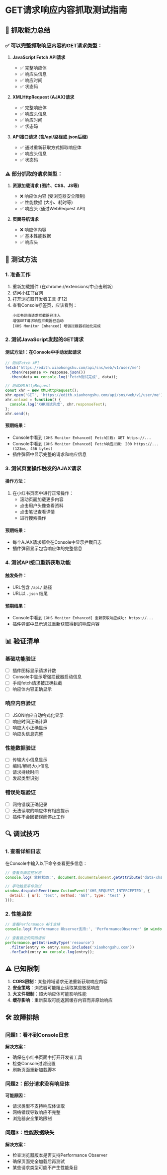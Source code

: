 # GET请求响应内容抓取测试指南

## 🎯 **抓取能力总结**

### ✅ **可以完整抓取响应内容的GET请求类型：**

1. **JavaScript Fetch API请求**
   - ✅ 完整响应体
   - ✅ 响应头信息
   - ✅ 响应时间
   - ✅ 状态码

2. **XMLHttpRequest (AJAX)请求**
   - ✅ 完整响应体
   - ✅ 响应头信息
   - ✅ 响应时间
   - ✅ 状态码

3. **API接口请求 (含/api/路径或.json后缀)**
   - ✅ 通过重新获取方式抓取响应体
   - ✅ 响应头信息
   - ✅ 状态码

### ⚠️ **部分抓取的请求类型：**

1. **资源加载请求 (图片、CSS、JS等)**
   - ❌ 响应体内容 (受浏览器安全限制)
   - ✅ 性能数据 (大小、耗时等)
   - ✅ 响应头 (通过WebRequest API)

2. **页面导航请求**
   - ❌ 响应体内容
   - ✅ 基本性能数据
   - ✅ 响应头

## 🧪 **测试方法**

### 1. 准备工作
1. 重新加载插件 (在chrome://extensions/中点击刷新)
2. 访问小红书官网
3. 打开浏览器开发者工具 (F12)
4. 查看Console标签页，应该看到：
   ```
   小红书网络请求拦截器已注入
   增强GET请求响应拦截器已启动
   [XHS Monitor Enhanced] 增强拦截器初始化完成
   ```

### 2. 测试JavaScript发起的GET请求

#### 测试方法1：在Console中手动发起请求
```javascript
// 测试Fetch API
fetch('https://edith.xiaohongshu.com/api/sns/web/v1/user/me')
  .then(response => response.json())
  .then(data => console.log('Fetch测试完成', data));

// 测试XMLHttpRequest
const xhr = new XMLHttpRequest();
xhr.open('GET', 'https://edith.xiaohongshu.com/api/sns/web/v1/user/me');
xhr.onload = function() {
  console.log('XHR测试完成', xhr.responseText);
};
xhr.send();
```

#### 预期结果：
- Console中看到 `[XHS Monitor Enhanced] Fetch拦截: GET https://...`
- Console中看到 `[XHS Monitor Enhanced] Fetch响应拦截: 200 https://... (123ms, 456 bytes)`
- 插件弹窗中显示完整的请求和响应信息

### 3. 测试页面操作触发的AJAX请求

#### 操作方法：
1. 在小红书页面中进行正常操作：
   - 滚动页面加载更多内容
   - 点击用户头像查看资料
   - 点击笔记查看详情
   - 进行搜索操作

#### 预期结果：
- 每个AJAX请求都会在Console中显示拦截日志
- 插件弹窗显示包含响应体的完整信息

### 4. 测试API接口重新获取功能

#### 触发条件：
- URL包含 `/api/` 路径
- URL以 `.json` 结尾

#### 预期结果：
- Console中看到 `[XHS Monitor Enhanced] 重新获取响应成功: https://...`
- 插件弹窗中显示通过重新获取得到的响应内容

## 📊 **验证清单**

### 基础功能验证
- [ ] 插件图标显示请求计数
- [ ] Console中显示增强拦截器启动信息
- [ ] 手动fetch请求被正确拦截
- [ ] 响应体内容正确显示

### 响应内容验证
- [ ] JSON响应自动格式化显示
- [ ] 响应时间正确计算
- [ ] 响应大小正确显示
- [ ] 响应头信息完整

### 性能数据验证
- [ ] 传输大小信息显示
- [ ] 编码/解码大小信息
- [ ] 请求持续时间
- [ ] 发起类型识别

### 错误处理验证
- [ ] 网络错误正确记录
- [ ] 无法读取的响应体有相应提示
- [ ] 插件不会因错误而停止工作

## 🔍 **调试技巧**

### 1. 查看详细日志
在Console中输入以下命令查看更多信息：
```javascript
// 查看页面监控状态
console.log('监控状态:', document.documentElement.getAttribute('data-xhs-monitor-enhanced'));

// 手动触发事件测试
window.dispatchEvent(new CustomEvent('XHS_REQUEST_INTERCEPTED', {
  detail: { url: 'test', method: 'GET', type: 'test' }
}));
```

### 2. 性能监控
```javascript
// 查看Performance API支持
console.log('Performance Observer支持:', 'PerformanceObserver' in window);

// 查看最近的网络请求
performance.getEntriesByType('resource')
  .filter(entry => entry.name.includes('xiaohongshu.com'))
  .forEach(entry => console.log(entry));
```

## ⚠️ **已知限制**

1. **CORS限制**：某些跨域请求无法重新获取响应内容
2. **安全策略**：浏览器可能阻止读取某些敏感响应
3. **大文件限制**：超大响应体可能影响性能
4. **缓存影响**：重新获取可能返回缓存内容而非原始响应

## 🛠 **故障排除**

### 问题1：看不到Console日志
**解决方案：**
- 确保在小红书页面中打开开发者工具
- 检查Console过滤设置
- 刷新页面重新加载脚本

### 问题2：部分请求没有响应体
**可能原因：**
- 请求类型不支持响应体读取
- 网络错误导致响应不完整
- 浏览器安全策略限制

### 问题3：性能数据缺失
**解决方案：**
- 检查浏览器版本是否支持Performance Observer
- 确保页面完全加载后再测试
- 某些请求类型可能不产生性能条目 